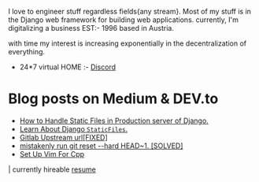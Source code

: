 
I love to engineer stuff regardless fields{any stream}.
Most of my stuff is in the Django web framework for building web applications. currently, I'm digitalizing a business EST:- 1996 based in Austria. 

with time my interest is increasing exponentially in the decentralization of everything.
-  24*7 virtual HOME :- <a href="https://discord.gg/SQvDE6HjaW"> Discord</a> 


 
 
 


<div align="left">
   

    
# Blog posts on Medium & DEV.to


<!-- BLOG-POST-LIST:START -->
- [How to Handle Static Files in Production server of Django.](https://dev.to/ritiksoni00/how-to-handle-static-files-in-production-server-of-django-5bgb)
- [Learn About Django `StaticFiles`.](https://dev.to/ritiksoni00/learn-about-django-staticfiles-16pb)
- [Gitlab Upstream url[FIXED]](https://dev.to/ritiksoni00/gitlab-upstream-urlfixed-2hkg)
- [mistakenly run git reset --hard HEAD~1.  [SOLVED]](https://dev.to/ritiksoni00/mistakenly-run-git-reset-hard-head-1-solved-21i)
- [Set Up Vim For Cpp](https://dev.to/ritiksoni00/set-up-vim-for-cpp-pj)
<!-- BLOG-POST-LIST:END -->
 
</div>
 
 
 <div align="left">
  
  
 
| currently hireable [resume](https://drive.google.com/file/d/1XOzYY4nXpyW6AZq2y6VJukc3dvP8dI8B/view?usp=sharing) 
  </div>

<div> 
 

</div>

      


